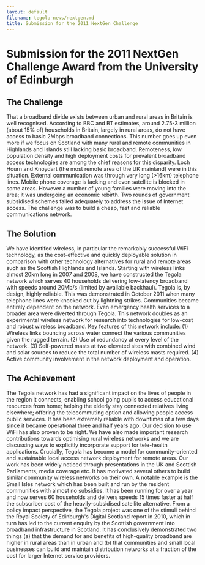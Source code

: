 ```yaml
---
layout: default
filename: tegola-news/nextgen.md
title: Submission for the 2011 NextGen Challenge
---
```


Submission for the 2011 NextGen Challenge Award from the University of Edinburgh
================================================================================

The Challenge
-------------
That a broadband divide exists between urban and rural areas in Britain is well recognised. According to BBC
and BT estimates, around 2.75-3 million (about 15% of) households in Britain, largely in rural areas, do not
have access to basic 2Mbps broadband connections. This number goes up even more if we focus on Scotland
with many rural and remote communities in Highlands and Islands still lacking basic broadband. Remoteness, low
population density and high deployment costs for prevalent broadband access technologies are among the chief
reasons for this disparity. Loch Hourn and Knoydart (the most remote area of the UK mainland) were in this
situation. External communication was through very long (>16km) telephone lines. Mobile phone coverage is
lacking and even satellite is blocked in some areas. However a number of young families were moving into the
area; it was undergoing an economic rebirth. Two rounds of government subsidised schemes failed adequately
to address the issue of Internet access. The challenge was to build a cheap, fast and reliable communications
network.


The Solution
------------
We have identifed wireless, in particular the remarkably successful WiFi technology, as the cost-effective and
quickly deployable solution in comparison with other technology alternatives for rural and remote areas such
as the Scottish Highlands and Islands. Starting with wireless links almost 20km long in 2007 and 2008, we
have constructed the Tegola network which serves 40 households delivering low-latency broadband with speeds
around 20Mb/s (limited by available backhaul). Tegola is, by design, highly reliable. This was demonstrated in
October 2011 when many telephone lines were knocked out by lightning strikes. Communities became entirely
dependent on the network. Even emergency health services to a broader area were diverted through Tegola. This
network doubles as an experimental wireless network for research into technologies for low-cost and robust wireless
broadband. Key features of this network include: (1) Wireless links bouncing across water connect the various
communities given the rugged terrain. (2) Use of redundancy at every level of the network. (3) Self-powered
masts at two elevated sites with combined wind and solar sources to reduce the total number of wireless masts
required. (4) Active community involvement in the network deployment and operation.

The Achievement
---------------
The Tegola network has had a significant impact on the lives of people in the region it connects, enabling
school going pupils to access educational resources from home; helping the elderly stay connected relatives living
elsewhere; offering the telecommuting option and allowing people access public services. It has been extremely
reliable with downtimes of a few days since it became operational three and half years ago. Our decision to
use WiFi has also proven to be right. We have also made important research contributions towards optimising
rural wireless networks and we are discussing ways to explicitly incorporate support for tele-health applications.
Crucially, Tegola has become a model for community-oriented and sustainable local access network deployment
for remote areas. Our work has been widely noticed through presentations in the UK and Scottish Parliaments,
media coverage etc. It has motivated several others to build similar community wireless networks on their own. A
notable example is the Small Isles network which has been built and run by the resident communities with almost
no subsidies. It has been running for over a year and now serves 60 households and delivers speeds 15 times faster
at half the subscriber cost of the heavily-subsidised satellite alternative. From a policy impact perspective, the
Tegola project was one of the stimuli behind the Royal Society of Edinburgh's Digital Scotland report in 2010,
which in turn has led to the current enquiry by the Scottish government into broadband infrastructure in Scotland.
It has conclusively demonstrated two things (a) that the demand for and benefits of high-quality broadband are
higher in rural areas than in urban and (b) that communities and small local businesses can build and maintain
distribution networks at a fraction of the cost for larger Internet service providers.
